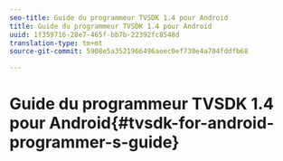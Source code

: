 ```yaml
---
seo-title: Guide du programmeur TVSDK 1.4 pour Android
title: Guide du programmeur TVSDK 1.4 pour Android
uuid: 1f359716-28e7-465f-bb7b-22392fc8548d
translation-type: tm+mt
source-git-commit: 5908e5a3521966496aeec0ef730e4a704fddfb68

---
```



# Guide du programmeur TVSDK 1.4 pour Android{#tvsdk-for-android-programmer-s-guide}

